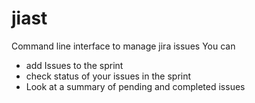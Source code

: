 # jiast
Command line interface to manage jira issues
You can 
- add Issues to the sprint
- check status of your issues in the sprint
- Look at a summary of pending and completed issues
